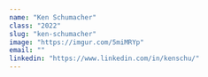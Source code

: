 ```yaml
---
name: "Ken Schumacher"
class: "2022"
slug: "ken-schumacher"
image: "https://imgur.com/5miMRYp"
email: ""
linkedin: "https://www.linkedin.com/in/kenschu/"
---
```

